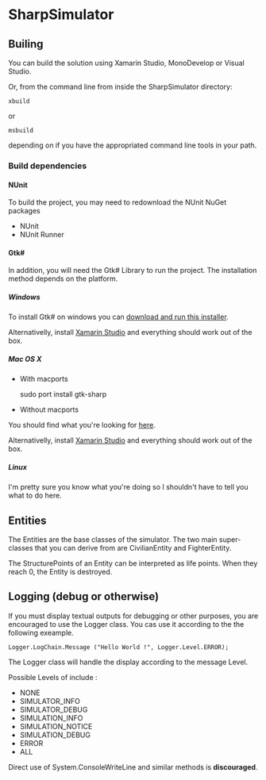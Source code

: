 # SharpSimulator

## Builing

You can build the solution using Xamarin Studio, MonoDevelop or Visual Studio.

Or, from the command line from inside the SharpSimulator directory:

	xbuild

or

	msbuild

depending on if you have the appropriated command line tools in your path.

### Build dependencies 

#### NUnit

To build the project, you may need to redownload the NUnit NuGet packages 

- NUnit
- NUnit Runner

#### Gtk#

In addition, you will need the Gtk# Library to run the project. The installation method depends on the platform.

##### Windows

To install Gtk# on windows you can [download and run this installer](http://download.xamarin.com/GTKforWindows/Windows/gtk-sharp-2.12.25.msi).

Alternativelly, install [Xamarin Studio](http://xamarin.com/download) and everything should work out of the box.

##### Mac OS X

* With macports

	sudo port install gtk-sharp

* Without macports

You should find what you're looking for [here](http://www.mono-project.com/download/#download-mac).

Alternativelly, install [Xamarin Studio](http://xamarin.com/download) and everything should work out of the box.

##### Linux

I'm pretty sure you know what you're doing so I shouldn't have to tell you what to do here.

## Entities

The Entities are the base classes of the simulator.
The two main super-classes that you can derive from are CivilianEntity and FighterEntity.

The StructurePoints of an Entity can be interpreted as life points. When they reach 0, the Entity is destroyed.

## Logging (debug or otherwise)

If you must display textual outputs for debugging or other purposes, you are encouraged to use the Logger class.
You cas use it according to the the following exeample.

	Logger.LogChain.Message ("Hello World !", Logger.Level.ERROR);

The Logger class will handle the display according to the message Level.

Possible Levels of include :

* NONE
* SIMULATOR_INFO
* SIMULATOR_DEBUG
* SIMULATION_INFO
* SIMULATION_NOTICE
* SIMULATION_DEBUG
* ERROR
* ALL

Direct use of System.ConsoleWriteLine and similar methods is **discouraged**.
